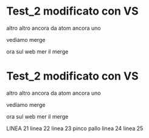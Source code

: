 # Test_2 modificato con VS
altro
altro ancora
da atom
ancora uno

vediamo merge

ora sul web mer il merge

# Test_2 modificato con VS
altro
altro ancora
da atom
ancora uno

vediamo merge

ora sul web mer il merge

LINEA 21
linea 22
linea 23
pinco pallo
linea 24
linea 25
